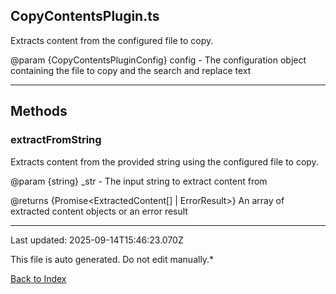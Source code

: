 ## CopyContentsPlugin.ts





 Extracts content from the configured file to copy.

 

 @param {CopyContentsPluginConfig} config - The configuration object containing the file to copy and the search and replace text

 



---



## Methods



### **extractFromString**

 Extracts content from the provided string using the configured file to copy.

 

 @param {string} _str - The input string to extract content from

 @returns {Promise<ExtractedContent[] | ErrorResult>} An array of extracted content objects or an error result

 



---



Last updated: 2025-09-14T15:46:23.070Z



This file is auto generated. Do not edit manually.*



[Back to Index](./index.md)
